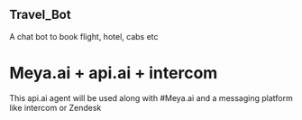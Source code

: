 ## Travel_Bot
A chat bot to book flight, hotel, cabs etc

# Meya.ai + api.ai + intercom
This api.ai agent will be used along with #Meya.ai and a messaging platform like intercom or Zendesk
